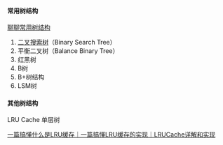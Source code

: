 #### 常用树结构

[聊聊常用树结构](https://blog.csdn.net/eraining/article/details/108566973)

1. [二叉搜索树](https://so.csdn.net/so/search?q=%E4%BA%8C%E5%8F%89%E6%90%9C%E7%B4%A2%E6%A0%91&spm=1001.2101.3001.7020)（Binary Search Tree）
2. 平衡二叉树（Balance Binary Tree）
3. 红黑树
4. B树
5. B+树结构
6. LSM树

#### 其他树结构

LRU Cache 单层树

[一篇搞懂什么是LRU缓存｜一篇搞懂LRU缓存的实现｜LRUCache详解和实现](https://blog.csdn.net/Yu_Cblog/article/details/136592410)
